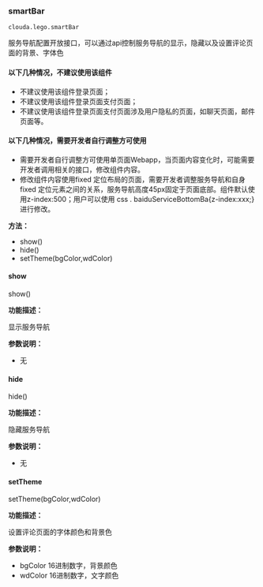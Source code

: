 ### smartBar ###
    clouda.lego.smartBar

服务导航配置开放接口，可以通过api控制服务导航的显示，隐藏以及设置评论页面的背景、字体色

#### 以下几种情况，不建议使用该组件 

- 不建议使用该组件登录页面； 
- 不建议使用该组件登录页面支付页面； 
- 不建议使用该组件登录页面支付页面涉及用户隐私的页面，如聊天页面，邮件页面等。 

#### 以下几种情况，需要开发者自行调整方可使用 

- 需要开发者自行调整方可使用单页面Webapp，当页面内容变化时，可能需要开发者调用相关的接口，修改组件内容。 
- 修改组件内容使用fixed 定位布局的页面，需要开发者调整服务导航和自身fixed 定位元素之间的关系，服务导航高度45px固定于页面底部。组件默认使用z-index:500；用户可以使用 css . baiduServiceBottomBa{z-index:xxx;} 进行修改。 
 

**方法：** 

- show()
- hide()
- setTheme(bgColor,wdColor)

#### show #### 

  show()

**功能描述：** 

显示服务导航

**参数说明：** 

- 无

#### hide #### 

  hide()

**功能描述：** 

隐藏服务导航

**参数说明：** 

- 无



#### setTheme #### 

  setTheme(bgColor,wdColor)

**功能描述：** 

设置评论页面的字体颜色和背景色

**参数说明：** 

- bgColor 16进制数字，背景颜色
- wdColor 16进制数字，文字颜色 

